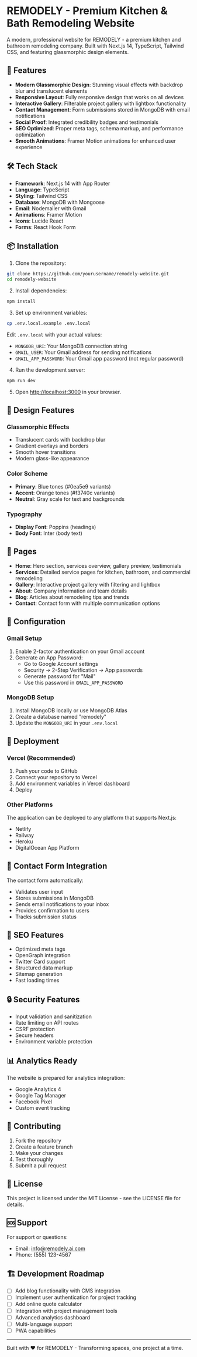 # REMODELY - Premium Kitchen & Bath Remodeling Website

A modern, professional website for REMODELY - a premium kitchen and bathroom remodeling company. Built with Next.js 14, TypeScript, Tailwind CSS, and featuring glassmorphic design elements.

## 🌟 Features

- **Modern Glassmorphic Design**: Stunning visual effects with backdrop blur and translucent elements
- **Responsive Layout**: Fully responsive design that works on all devices
- **Interactive Gallery**: Filterable project gallery with lightbox functionality
- **Contact Management**: Form submissions stored in MongoDB with email notifications
- **Social Proof**: Integrated credibility badges and testimonials
- **SEO Optimized**: Proper meta tags, schema markup, and performance optimization
- **Smooth Animations**: Framer Motion animations for enhanced user experience

## 🛠️ Tech Stack

- **Framework**: Next.js 14 with App Router
- **Language**: TypeScript
- **Styling**: Tailwind CSS
- **Database**: MongoDB with Mongoose
- **Email**: Nodemailer with Gmail
- **Animations**: Framer Motion
- **Icons**: Lucide React
- **Forms**: React Hook Form

## 📦 Installation

1. Clone the repository:
```bash
git clone https://github.com/yourusername/remodely-website.git
cd remodely-website
```

2. Install dependencies:
```bash
npm install
```

3. Set up environment variables:
```bash
cp .env.local.example .env.local
```

Edit `.env.local` with your actual values:
- `MONGODB_URI`: Your MongoDB connection string
- `GMAIL_USER`: Your Gmail address for sending notifications
- `GMAIL_APP_PASSWORD`: Your Gmail app password (not regular password)

4. Run the development server:
```bash
npm run dev
```

5. Open [http://localhost:3000](http://localhost:3000) in your browser.

## 🎨 Design Features

### Glassmorphic Effects
- Translucent cards with backdrop blur
- Gradient overlays and borders
- Smooth hover transitions
- Modern glass-like appearance

### Color Scheme
- **Primary**: Blue tones (#0ea5e9 variants)
- **Accent**: Orange tones (#f3740c variants)
- **Neutral**: Gray scale for text and backgrounds

### Typography
- **Display Font**: Poppins (headings)
- **Body Font**: Inter (body text)

## 📱 Pages

- **Home**: Hero section, services overview, gallery preview, testimonials
- **Services**: Detailed service pages for kitchen, bathroom, and commercial remodeling
- **Gallery**: Interactive project gallery with filtering and lightbox
- **About**: Company information and team details
- **Blog**: Articles about remodeling tips and trends
- **Contact**: Contact form with multiple communication options

## 🔧 Configuration

### Gmail Setup
1. Enable 2-factor authentication on your Gmail account
2. Generate an App Password:
   - Go to Google Account settings
   - Security → 2-Step Verification → App passwords
   - Generate password for "Mail"
   - Use this password in `GMAIL_APP_PASSWORD`

### MongoDB Setup
1. Install MongoDB locally or use MongoDB Atlas
2. Create a database named "remodely"
3. Update the `MONGODB_URI` in your `.env.local`

## 🚀 Deployment

### Vercel (Recommended)
1. Push your code to GitHub
2. Connect your repository to Vercel
3. Add environment variables in Vercel dashboard
4. Deploy

### Other Platforms
The application can be deployed to any platform that supports Next.js:
- Netlify
- Railway
- Heroku
- DigitalOcean App Platform

## 📧 Contact Form Integration

The contact form automatically:
- Validates user input
- Stores submissions in MongoDB
- Sends email notifications to your inbox
- Provides confirmation to users
- Tracks submission status

## 🎯 SEO Features

- Optimized meta tags
- OpenGraph integration
- Twitter Card support
- Structured data markup
- Sitemap generation
- Fast loading times

## 🔒 Security Features

- Input validation and sanitization
- Rate limiting on API routes
- CSRF protection
- Secure headers
- Environment variable protection

## 📊 Analytics Ready

The website is prepared for analytics integration:
- Google Analytics 4
- Google Tag Manager
- Facebook Pixel
- Custom event tracking

## 🤝 Contributing

1. Fork the repository
2. Create a feature branch
3. Make your changes
4. Test thoroughly
5. Submit a pull request

## 📄 License

This project is licensed under the MIT License - see the LICENSE file for details.

## 🆘 Support

For support or questions:
- Email: info@remodely.ai.com
- Phone: (555) 123-4567

## 🏗️ Development Roadmap

- [ ] Add blog functionality with CMS integration
- [ ] Implement user authentication for project tracking
- [ ] Add online quote calculator
- [ ] Integration with project management tools
- [ ] Advanced analytics dashboard
- [ ] Multi-language support
- [ ] PWA capabilities

---

Built with ❤️ for REMODELY - Transforming spaces, one project at a time.
